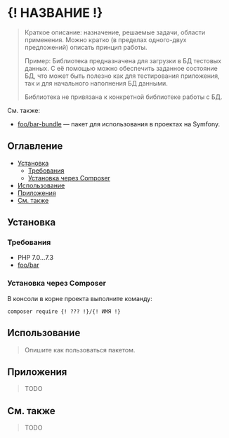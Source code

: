 # {! НАЗВАНИЕ !}

> Краткое описание: назначение, решаемые задачи, области применения. Можно кратко (в пределах
> одного-двух предложений) описать принцип работы.
>
> Пример:
> Библиотека предназначена для загрузки в БД тестовых данных. С её помощью можно обеспечить заданное
> состояние БД, что может быть полезно как для тестирования приложения, так и для начального
> наполнения БД данными.
>
> Библиотека не привязана к конкретной библиотеке работы с БД.

См. также:

- [foo/bar-bundle](https://packagist.org/packages/foo/bar-bundle) — пакет для использования в
  проектах на Symfony.

## Оглавление

- [Установка](#Установка)
  - [Требования](#Требования)
  - [Установка через Composer](#Установка-через-composer)
- [Использование](#Использование)
- [Приложения](#Приложения)
- [См. также](#См-также)

## Установка

### Требования

- PHP 7.0…7.3
- [foo/bar](https://packagist.org/packages/foo/bar)

### Установка через Composer

В консоли в корне проекта выполните команду:

    composer require {! ??? !}/{! ИМЯ !}

## Использование

> Опишите как пользоваться пакетом.

## Приложения

> TODO

## См. также

> TODO
